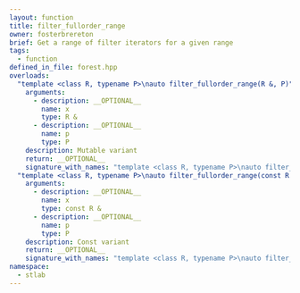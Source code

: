```yaml
---
layout: function
title: filter_fullorder_range
owner: fosterbrereton
brief: Get a range of filter iterators for a given range
tags:
  - function
defined_in_file: forest.hpp
overloads:
  "template <class R, typename P>\nauto filter_fullorder_range(R &, P)":
    arguments:
      - description: __OPTIONAL__
        name: x
        type: R &
      - description: __OPTIONAL__
        name: p
        type: P
    description: Mutable variant
    return: __OPTIONAL__
    signature_with_names: "template <class R, typename P>\nauto filter_fullorder_range(R & x, P p)"
  "template <class R, typename P>\nauto filter_fullorder_range(const R &, P)":
    arguments:
      - description: __OPTIONAL__
        name: x
        type: const R &
      - description: __OPTIONAL__
        name: p
        type: P
    description: Const variant
    return: __OPTIONAL__
    signature_with_names: "template <class R, typename P>\nauto filter_fullorder_range(const R & x, P p)"
namespace:
  - stlab
---
```

